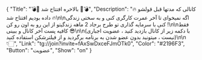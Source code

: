 {
"Title": "💣🧨 بالاخره افتتاح شد 🧨💣",
"Description": "🔥 کانالی که مدتها قبل قولشو داده بودیم افتتاح شد 🔥\n\nاگه نمیخوای تا آخر عمرت کارگری کنی و به سختی زندگی کنی با سرمایه گذاری تو طرح برجاد 2 ماهه زندگیتو از این رو به اون رو کن !\n\nفقط کافیه پست آخر کانال و ببینی 😎\n\n(با دکمه زیر از کانال بازدید کنید ، عضویت اجباری نیست ، میتونید بدون عضو شدن به برنامه برگردید و از فیلترشکن استفاده کنید)\n\n👇🏻",
"Link": "tg://join?invite=fAxSwDxceFJmOTk0",
"Color": "#2196F3",
"Button": "عضویت",
"Show": "on"
}
